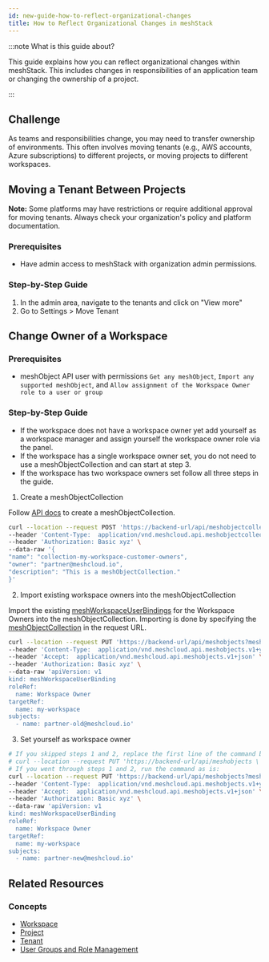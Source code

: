 ```yaml
---
id: new-guide-how-to-reflect-organizational-changes
title: How to Reflect Organizational Changes in meshStack
---
```


:::note What is this guide about?

This guide explains how you can reflect organizational changes within meshStack. This includes changes in responsibilities of an application team or changing the ownership of a project. 

:::

## Challenge

As teams and responsibilities change, you may need to transfer ownership of environments. This often involves moving tenants (e.g., AWS accounts, Azure subscriptions) to different projects, or moving projects to different workspaces.

## Moving a Tenant Between Projects

**Note:** Some platforms may have restrictions or require additional approval for moving tenants. Always check your organization's policy and platform documentation.

### Prerequisites

- Have admin access to meshStack with organization admin permissions.

### Step-by-Step Guide

1. In the admin area, navigate to the tenants and click on "View more"
2. Go to Settings > Move Tenant

## Change Owner of a Workspace

### Prerequisites

- meshObject API user with permissions `Get any meshObject`, `Import any supported meshObject`, and `Allow assignment of the Workspace Owner role to a user or group`

### Step-by-Step Guide

- If the workspace does not have a workspace owner yet add yourself as a workspace manager and assign yourself the workspace owner role via the panel.
- If the workspace has a single workspace owner set, you do not need to use a meshObjectCollection and can start at step 3.
- If the workspace has two workspace owners set follow all three steps in the guide.

1. Create a meshObjectCollection

Follow [API docs](pathname:///api/#mesh_object_collection_create) to create a meshObjectCollection.

```sh
curl --location --request POST 'https://backend-url/api/meshobjectcollections' \
--header 'Content-Type:  application/vnd.meshcloud.api.meshobjectcollection.v1+json;charset=UTF-8' \
--header 'Authorization: Basic xyz' \
--data-raw '{
"name": "collection-my-workspace-customer-owners",
"owner": "partner@meshcloud.io",
"description": "This is a meshObjectCollection."
}'
```

2. Import existing workspace owners into the meshObjectCollection

Import the existing [meshWorkspaceUserBindings](pathname:///api/index.html#_meshworkspaceuserbinding) for the Workspace Owners into the meshObjectCollection.
Importing is done by specifying the [meshObjectCollection](pathname:///api/index.html#mesh_object_declarative_import) in the request URL.

```sh
curl --location --request PUT 'https://backend-url/api/meshobjects?meshObjectCollection=collection-my-workspace-customer-owners&owner=partner@meshcloud.io' \
--header 'Content-Type:  application/vnd.meshcloud.api.meshobjects.v1+yaml;charset=UTF-8' \
--header 'Accept:  application/vnd.meshcloud.api.meshobjects.v1+json' \
--header 'Authorization: Basic xyz' \
--data-raw 'apiVersion: v1
kind: meshWorkspaceUserBinding
roleRef:
  name: Workspace Owner
targetRef:
  name: my-workspace
subjects:
  - name: partner-old@meshcloud.io'
```

3. Set yourself as workspace owner

```sh
# If you skipped steps 1 and 2, replace the first line of the command below with:
# curl --location --request PUT 'https://backend-url/api/meshobjects \
# If you went through steps 1 and 2, run the command as is:
curl --location --request PUT 'https://backend-url/api/meshobjects?meshObjectCollection=collection-my-workspace-customer-owners&owner=partner@meshcloud.io' \
--header 'Content-Type:  application/vnd.meshcloud.api.meshobjects.v1+yaml;charset=UTF-8' \
--header 'Accept:  application/vnd.meshcloud.api.meshobjects.v1+json' \
--header 'Authorization: Basic xyz' \
--data-raw 'apiVersion: v1
kind: meshWorkspaceUserBinding
roleRef:
  name: Workspace Owner
targetRef:
  name: my-workspace
subjects:
  - name: partner-new@meshcloud.io'
```

## Related Resources

### Concepts
- [Workspace](./new-concept-workspace.md)
- [Project](./new-concept-project.md)
- [Tenant](./new-concept-tenant.md)
- [User Groups and Role Management](./new-concept-users-and-groups.md)
